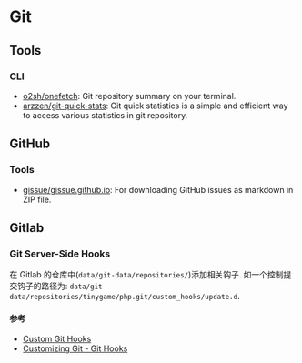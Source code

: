 # Git

## Tools
### CLI
* [o2sh/onefetch](https://github.com/o2sh/onefetch): Git repository summary on your terminal.
* [arzzen/git-quick-stats](https://github.com/arzzen/git-quick-stats): Git quick statistics is a simple and efficient way to access various statistics in git repository. 


## GitHub

### Tools
* [gissue/gissue.github.io](https://github.com/gissue/gissue.github.io/): For downloading GitHub issues as markdown in ZIP file.


## Gitlab

### Git Server-Side Hooks

在 Gitlab 的仓库中(`data/git-data/repositories/`)添加相关钩子.
如一个控制提交钩子的路径为: `data/git-data/repositories/tinygame/php.git/custom_hooks/update.d`.

#### 参考
* [Custom Git Hooks](https://docs.gitlab.com/ee/administration/custom_hooks.html)
* [Customizing Git - Git Hooks](https://git-scm.com/book/en/v2/Customizing-Git-Git-Hooks)
